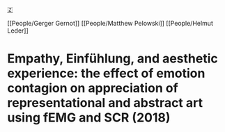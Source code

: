 [🇿](zotero://select/library/items/P5YUQX4H)

[[People/Gerger Gernot]] [[People/Matthew Pelowski]] [[People/Helmut Leder]] 
# Empathy, Einfühlung, and aesthetic experience: the effect of emotion contagion on appreciation of representational and abstract art using fEMG and SCR (2018)

